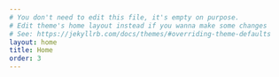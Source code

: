 ```yaml
---
# You don't need to edit this file, it's empty on purpose.
# Edit theme's home layout instead if you wanna make some changes
# See: https://jekyllrb.com/docs/themes/#overriding-theme-defaults
layout: home
title: Home
order: 3
---
```


<!-- 
## Let's Code Better!
Welcome to my blog. Checkout below for some quick links :train:

### Quicklinks:

You can find the repository [here](https://github.com/sheeshee/code-better)
 -->